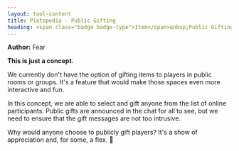 ```yaml
---
layout: tool-content
title: Platopedia - Public Gifting
heading: <span class="badge badge-type">Item</span>&nbsp;Public Gifting
---
```


<div class="linebreak"></div>

**Author:** Fear

**This is just a concept.**

We currently don't have the option of gifting items to players in public rooms or groups. It's a feature that would make those spaces even more interactive and fun. 

In this concept, we are able to select and gift anyone from the list of online participants. Public gifts are announced in the chat for all to see, but we need to ensure that the gift messages are not too intrusive.

Why would anyone choose to publicly gift players? It's a show of appreciation and, for some, a flex. &#129297;

<div class="linebreak"></div>

<div class="content-image" data-url="/docs/assets/images/concepts/publicgifting.png" data-width="600px" data-label=""></div>

<div class="linebreak"></div>
